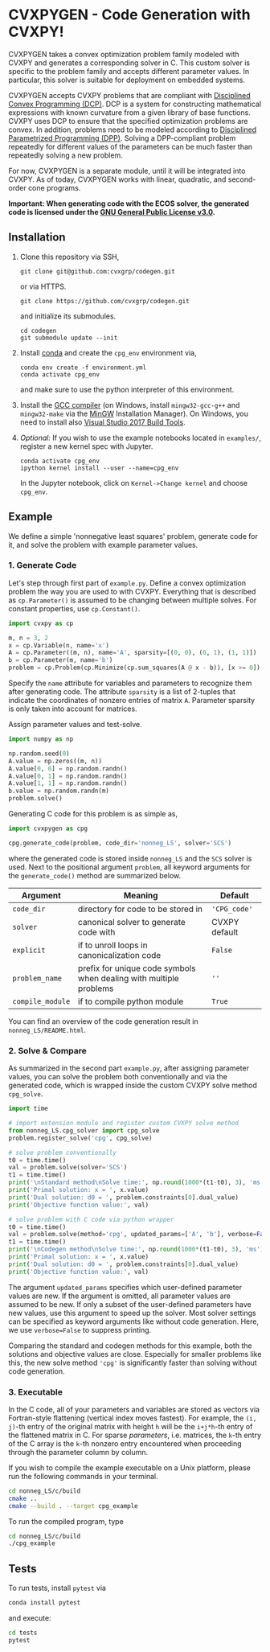 
# CVXPYGEN - Code Generation with CVXPY!

CVXPYGEN takes a convex optimization problem family modeled with CVXPY and generates a corresponding solver in C.
This custom solver is specific to the problem family and accepts different parameter values.
In particular, this solver is suitable for deployment on embedded systems.

CVXPYGEN accepts CVXPY problems that are compliant with [Disciplined Convex Programming (DCP)](https://www.cvxpy.org/tutorial/dcp/index.html).
DCP is a system for constructing mathematical expressions with known curvature from a given library of base functions. 
CVXPY uses DCP to ensure that the specified optimization problems are convex.
In addition, problems need to be modeled according to [Disciplined Parametrized Programming (DPP)](https://www.cvxpy.org/tutorial/advanced/index.html#disciplined-parametrized-programming).
Solving a DPP-compliant problem repeatedly for different values of the parameters can be much faster than repeatedly solving a new problem.

For now, CVXPYGEN is a separate module, until it will be integrated into CVXPY.
As of today, CVXPYGEN works with linear, quadratic, and second-order cone programs.

**Important: When generating code with the ECOS solver, the generated code is licensed 
under the [GNU General Public License v3.0](https://github.com/embotech/ecos/blob/develop/COPYING).**

## Installation

1. Clone this repository via SSH,
    ```
    git clone git@github.com:cvxgrp/codegen.git
    ```
   or via HTTPS.
    ```
    git clone https://github.com/cvxgrp/codegen.git
    ```
   and initialize its submodules.
    ```
    cd codegen
    git submodule update --init
    ```


2. Install [conda](https://docs.conda.io/en/latest/) and create the ``cpg_env`` environment via,
    ```
    conda env create -f environment.yml
    conda activate cpg_env
    ```
    and make sure to use the python interpreter of this environment.
   
3. Install the [GCC compiler](https://gcc.gnu.org) (on Windows, install
``mingw32-gcc-g++`` and ``mingw32-make`` via the [MinGW](https://sourceforge.net/projects/mingw/) Installation Manager).
On Windows, you need to install also [Visual Studio 2017 Build Tools](https://download.visualstudio.microsoft.com/download/pr/3e542575-929e-4297-b6c6-bef34d0ee648/639c868e1219c651793aff537a1d3b77/vs_buildtools.exe).
   
4. *Optional:* If you wish to use the example notebooks located in ``examples/``, register a new kernel spec with Jupyter.
    ```
   conda activate cpg_env
   ipython kernel install --user --name=cpg_env
   ```
   In the Jupyter notebook, click on ``Kernel->Change kernel`` and choose ``cpg_env``.
    
## Example

We define a simple 'nonnegative least squares' problem, generate code for it, and solve the problem with example parameter values.

### 1. Generate Code

Let's step through first part of ``example.py``.
Define a convex optimization problem the way you are used to with CVXPY.
Everything that is described as ``cp.Parameter()`` is assumed to be changing between multiple solves.
For constant properties, use ``cp.Constant()``.

```python
import cvxpy as cp

m, n = 3, 2
x = cp.Variable(n, name='x')
A = cp.Parameter((m, n), name='A', sparsity=[(0, 0), (0, 1), (1, 1)])
b = cp.Parameter(m, name='b')
problem = cp.Problem(cp.Minimize(cp.sum_squares(A @ x - b)), [x >= 0])
```

Specify the `name` attribute for variables and parameters to recognize them after generating code.
The attribute `sparsity` is a list of 2-tuples that indicate the coordinates of nonzero entries of matrix `A`.
Parameter sparsity is only taken into account for matrices.

Assign parameter values and test-solve.

```python
import numpy as np

np.random.seed(0)
A.value = np.zeros((m, n))
A.value[0, 0] = np.random.randn()
A.value[0, 1] = np.random.randn()
A.value[1, 1] = np.random.randn()
b.value = np.random.randn(m)
problem.solve()
```

Generating C code for this problem is as simple as,

```python
import cvxpygen as cpg

cpg.generate_code(problem, code_dir='nonneg_LS', solver='SCS')
```

where the generated code is stored inside `nonneg_LS` and the `SCS` solver is used. 
Next to the positional argument `problem`, all keyword arguments for the `generate_code()` method are summarized below.

| Argument         | Meaning       | Default       |
| -------------    | ------------- | ------------- |
| `code_dir`       | directory for code to be stored in                                 | `'CPG_code'` |
| `solver`         | canonical solver to generate code with                             | CVXPY default |
| `explicit`       | if to unroll loops in canonicalization code                        | `False` |
| `problem_name`   | prefix for unique code symbols when dealing with multiple problems | `''`
| `compile_module` | if to compile python module                                        | `True` |

You can find an overview of the code generation result in `nonneg_LS/README.html`.

### 2. Solve & Compare

As summarized in the second part ``example.py``, after assigning parameter values, you can solve the problem both conventionally and via the generated code, which is wrapped inside the custom CVXPY solve method ``cpg_solve``.

```python
import time

# import extension module and register custom CVXPY solve method
from nonneg_LS.cpg_solver import cpg_solve
problem.register_solve('cpg', cpg_solve)

# solve problem conventionally
t0 = time.time()
val = problem.solve(solver='SCS')
t1 = time.time()
print('\nStandard method\nSolve time:', np.round(1000*(t1-t0), 3), 'ms')
print('Primal solution: x = ', x.value)
print('Dual solution: d0 = ', problem.constraints[0].dual_value)
print('Objective function value:', val)

# solve problem with C code via python wrapper
t0 = time.time()
val = problem.solve(method='cpg', updated_params=['A', 'b'], verbose=False)
t1 = time.time()
print('\nCodegen method\nSolve time:', np.round(1000*(t1-t0), 3), 'ms')
print('Primal solution: x = ', x.value)
print('Dual solution: d0 = ', problem.constraints[0].dual_value)
print('Objective function value:', val)
```

The argument `updated_params` specifies which user-defined parameter values are new.
If the argument is omitted, all parameter values are assumed to be new.
If only a subset of the user-defined parameters have new values, use this argument to speed up the solver.
Most solver settings can be specified as keyword arguments like without code generation. 
Here, we use `verbose=False` to suppress printing.

Comparing the standard and codegen methods for this example, both the solutions and objective values are close.
Especially for smaller problems like this, the new solve method ``'cpg'`` is significantly faster than solving without code generation.

### 3. Executable

In the C code, all of your parameters and variables are stored as vectors via Fortran-style flattening (vertical index moves fastest).
For example, the `(i, j)`-th entry of the original matrix with height `h` will be the `i+j*h`-th entry of the flattened matrix in C.
For sparse *parameters*, i.e. matrices, the `k`-th entry of the C array is the `k`-th nonzero entry encountered when proceeding
through the parameter column by column.

If you wish to compile the example executable on a Unix platform, please run the following commands in your terminal.

```bash
cd nonneg_LS/c/build
cmake ..
cmake --build . --target cpg_example
```

To run the compiled program, type

```bash
cd nonneg_LS/c/build
./cpg_example
```


## Tests

To run tests, install ``pytest`` via

```bash
conda install pytest
```

and execute:

```bash
cd tests
pytest
```

